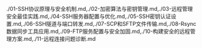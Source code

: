 ./01-SSH协议原理与安全机制.md,./02-加密算法与密钥管理.md,./03-远程管理安全最佳实践.md,./04-SSH服务器配置与优化.md,./05-SSH密钥认证设置.md,./06-SSH隧道与端口转发.md,./07-SCP和SFTP文件传输.md,./08-Rsync数据同步工具应用.md,./09-FTP服务配置与安全加固.md,./10-构建安全的远程管理方案.md,./11-远程连接问题诊断.md